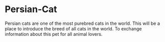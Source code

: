 # Persian-Cat
Persian cats are one of the most purebred cats in the world. This will be a place to introduce the breed of all cats in the world. To exchange information about this pet for all animal lovers.
